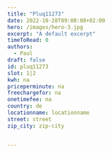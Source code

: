 ```yaml
---
title: "Pluq11273"
date: 2022-10-28T09:08:08+02:00
hero: /images/hero-3.jpg
excerpt: "A default excerpt"
timeToRead: 0
authors:
  - Paul
draft: false
id: pluq11273
slot: 1|2
kwh: na
priceperminute: na
freechargefor: na
onetimefee: na
country: de
locationname: locationname
street: street
zip_city: zip-city


---
```

